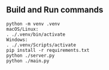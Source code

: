 Build and Run commands
---
```
python -m venv .venv
macOS/Linux:
. ./.venv/bin/activate
Windows:
. ./.venv/Scripts/activate
pip install -r requirements.txt
python ./server.py
python ./main.py
```